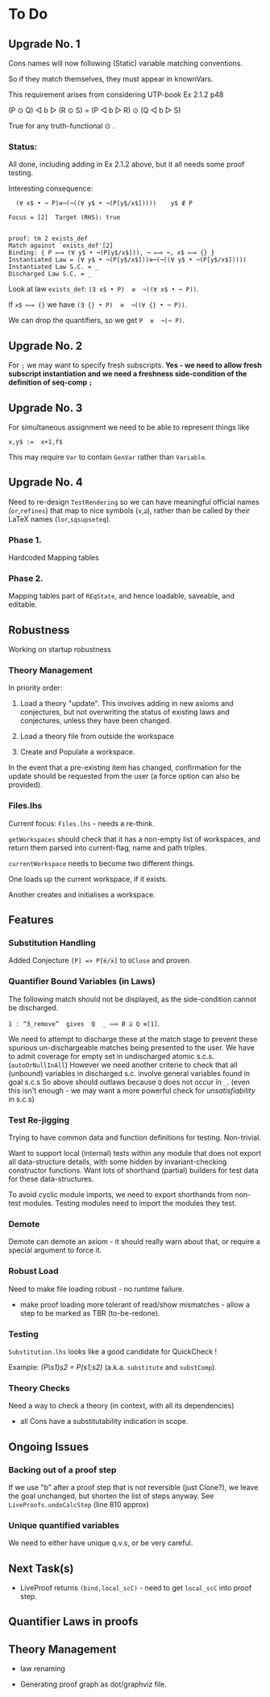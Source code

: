 # To Do

## Upgrade No. 1

Cons names will now following (Static) variable 
matching conventions.

So if they match themselves, 
they must appear in knownVars.

This requirement arises from considering UTP-book Ex 2.1.2 p48

(P ⊙ Q) ◁ b ▷ (R ⊙ S) = (P ◁ b ▷ R) ⊙ (Q ◁ b ▷ S) 

True for any truth-functional ⊙ .

### Status: 

All done, including adding in Ex 2.1.2 above,
but it all needs some proof testing.
  
Interesting consequence:
  
```
  (∀ x$ • ¬ P)≡¬(¬((∀ y$ • ¬(P[y$/x$]))))    y$ ∉ P

Focus = [2]  Target (RHS): true


proof: tm 2 exists_def
Match against `exists_def'[2]
Binding: { P ⟼ (∀ y$ • ¬(P[y$/x$])), ¬ ⟼ ¬, x$ ⟼ {} }
Instantiated Law = (∀ y$ • ¬(P[y$/x$]))≡¬(¬((∀ y$ • ¬(P[y$/x$]))))
Instantiated Law S.C. = _
Discharged Law S.C. = _
```

Look at law `exists_def`:  `(∃ x$ • P)  ≡  ¬((∀ x$ • ¬ P))`.

If `x$ ⟼ {}` we have `(∃ {} • P)  ≡  ¬((∀ {} • ¬ P))`.

We can drop the quantifiers, so we get `P  ≡  ¬(¬ P)`.


## Upgrade No. 2

For `;` we may want to specify fresh subscripts.
**Yes - we need to allow fresh subscript instantiation
and we need a freshness side-condition of the definition of seq-comp `;`**

## Upgrade No. 3

For simultaneous assignment we need to be able to represent
things like

`x,y$ :=  x+1,f$`

This may require `Var` to contain `GenVar` rather than `Variable`.

## Upgrade No. 4

Need to re-design `TestRendering` so we can have meaningful 
official names (`or`,`refines`) 
that map to nice symbols (`∨`,`⊒`),
rather than be called by their LaTeX names (`lor`,`sqsupseteq`).

### Phase 1.
  Hardcoded Mapping tables
  
### Phase 2.
  Mapping tables part of `REqState`,
  and hence loadable, saveable, and editable.

## Robustness

Working on startup robustness

### Theory Management

In priority order:

1. Load a theory "update".
   This involves adding in new axioms and conjectures,
   but not overwriting the status of existing laws and conjectures,
   unless they have been changed.

2. Load a theory file from outside the workspace

3. Create and Populate a workspace.


In the event that a pre-existing item has changed,
confirmation for the update should be requested from the user
(a force option can also be provided).


### Files.lhs

Current focus: `Files.lhs` - needs a re-think.

`getWorkspaces` should check that it has a non-empty list of workspaces,
and return them parsed into current-flag, name and path triples.

`currentWorkspace` needs to become two different things.

One loads up the current workspace, if it exists.

Another creates and initialises a workspace.

## Features

### Substitution Handling


Added Conjecture `[P] => P[e̅/x̅]` to `UClose` and proven.


### Quantifier Bound Variables (in Laws)

The following match should not be displayed,
as the side-condition cannot be discharged.

`1 : “∃_remove”  gives  Q  _ ⟹ Ø ⊇ Q ≡[1]`.


We need to attempt to discharge these at the match stage
to prevent these spurious un-dischargeable matches being presented
to the user.
We have to admit coverage for empty set in undischarged atomic s.c.s. (`autoOrNullInAll`)
However we need another criterie to check that all (unbound) variables in discharged s.c. involve general variables found in goal s.c.s
So above should outlaws because `Q` does not occur in `_`.
(even this isn't enough - we may want a more powerful check
for *unsatisfiability* in s.c.s)

  
### Test Re-jigging

Trying to have common data and function definitions for testing. Non-trivial.

Want to support local (internal) tests within any module that does not export
all data-structure details, with some hidden by invariant-checking constructor functions.
Want lots of shorthand (partial) builders for test data for these data-structures.

To avoid cyclic module imports, we need to export shorthands from non-test modules.
Testing modules need to import the modules they test.


### Demote

 Demote can demote an axiom - it should really warn about that, or require a special argument to force it.

### Robust Load
Need to make file loading robust - no runtime failure.

* make proof loading more tolerant of read/show mismatches - allow a step to be marked as TBR (to-be-redone).

### Testing

`Substitution.lhs` looks like a good candidate for QuickCheck !

Example:  *(P\s1)s2 = P(s1;s2)* (a.k.a. `substitute` and `substComp`).

### Theory Checks

Need a way to check a theory (in context, with all its dependencies)

* all Cons have a substitutability indication in scope.

## Ongoing Issues

### Backing out of a proof step

If we use "b" after a proof step that is not reversible (just Clone?), we leave the goal unchanged,
but shorten the list of steps anyway. See `LiveProofs.undoCalcStep` (line 810 approx)

### Unique quantified variables


We need to either have unique q.v.s, or be very careful. 



## Next Task(s)


 
* LiveProof returns `(bind,local_scC)` - need to get `local_scC` into proof step.




## Quantifier Laws in proofs

## Theory Management

* law renaming

* Generating proof graph as dot/graphviz file.
  